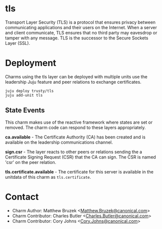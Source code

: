 # tls

Transport Layer Security (TLS) is a protocol that ensures privacy between
communicating applications and their users on the Internet. When a server
and client communicate, TLS ensures that no third party may eavesdrop or
tamper with any message. TLS is the successor to the Secure Sockets Layer
(SSL).

# Deployment
Charms using the tls layer can be deployed with multiple units use the
leadership Juju feature and peer relations to exchange certificates.

```
juju deploy trusty/tls
juju add-unit tls
```

## State Events
This charm makes use of the reactive framework where states are set or removed.
The charm code can respond to these layers appropriately.

 **ca.available** - The Certificate Authority (CA) has been created and is
 available on the leadership communications channel.

 **sign.csr** - The layer reacts to other peers or relations sending the
 a Certificate Signing Request (CSR) that the CA can sign. The CSR is named
 'csr' on the peer relation.

 **tls.certificate.available** - The certificate for this server is
available in the unitdata of this charm as `tls.certificate`.

# Contact

 * Charm Author: Matthew Bruzek &lt;Matthew.Bruzek@canonical.com&gt;
 * Charm Contributor: Charles Butler &lt;Charles.Butler@canonical.com&gt;
 * Charm Contributor: Cory Johns &lt;Cory.Johns@canonical.com&gt;

